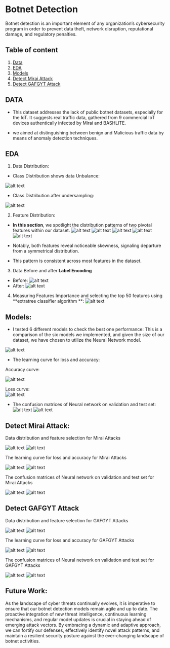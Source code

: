 # Botnet Detection

Botnet detection is an important element of any organization’s cybersecurity program in order to prevent data theft, network disruption, reputational damage, and regulatory penalties.


## Table of content
1. [Data](#Data)
2. [EDA](#EDA)
3. [Models](#Models)
4. [Detect Mirai Attack](#Detect#Mirai#Attack)
5. [Detect GAFGYT Attack](#Detect#GAFGYT#Attack)



## DATA
- This dataset addresses the lack of public botnet datasets, especially for the IoT. It suggests real traffic data, gathered from 9 commercial IoT devices authentically infected by Mirai and BASHLITE.

- we aimed at distinguishing between benign and Malicious traffic data by means of anomaly detection techniques.
## EDA
1. Data Distribution:
- Class Distribution shows data Unbalance:

![alt text](https://github.com/AhmedEssam29/Botnet_Detection/blob/main/imp/Picture1.png?raw=true)

- Class Distribution after undersampling:

![alt text](https://github.com/AhmedEssam29/Botnet_Detection/blob/main/imp/Picture2.png?raw=true)

2. Feature Distribution:
- **In this section**, we spotlight the distribution patterns of two pivotal features within our dataset.
![alt text](https://github.com/AhmedEssam29/Botnet_Detection/blob/main/imp/Picture3.png?raw=true)
![alt text](https://github.com/AhmedEssam29/Botnet_Detection/blob/main/imp/Picture4.png?raw=true)
![alt text](https://github.com/AhmedEssam29/Botnet_Detection/blob/main/imp/Picture5.png?raw=true)
![alt text](https://github.com/AhmedEssam29/Botnet_Detection/blob/main/imp/Picture6.png?raw=true)
![alt text](https://github.com/AhmedEssam29/Botnet_Detection/blob/main/imp/Picture7.png?raw=true)



- Notably, both features reveal noticeable skewness, signaling departure from a symmetrical distribution.
- This pattern is consistent across most features in the dataset.

3. Data Before and after **Label Encoding**
- Before:
![alt text](https://github.com/AhmedEssam29/Botnet_Detection/blob/main/imp/Picture8.png?raw=true)
- After:
![alt text](https://github.com/AhmedEssam29/Botnet_Detection/blob/main/imp/Picture9.png?raw=true)

4. Measuring Features Importance and selecting the top 50 features using **extratree classifier algorithm **:
![alt text](https://github.com/AhmedEssam29/Botnet_Detection/blob/main/imp/Picture10.png?raw=true)

## Models:
- I tested 6 different models to check the best one performance:
This is a comparison of the six models we implemented, and given the size of our dataset, we have chosen to utilize the Neural Network model.

![alt text](https://github.com/AhmedEssam29/Botnet_Detection/blob/main/imp/Picture11.jpg?raw=true)

- The learning curve for loss and accuracy:

Accuracy curve:

![alt text](https://github.com/AhmedEssam29/Botnet_Detection/blob/main/imp/Picture12.png?raw=true)

Loss curve:  
![alt text](https://github.com/AhmedEssam29/Botnet_Detection/blob/main/imp/Picture13.png?raw=true)

- The confusion matrices of Neural network on validation and test set:
![alt text](https://github.com/AhmedEssam29/Botnet_Detection/blob/main/imp/Picture14.png?raw=true)
![alt text](https://github.com/AhmedEssam29/Botnet_Detection/blob/main/imp/Picture15.png?raw=true)


## Detect Mirai Attack:
Data distribution and feature selection for Mirai Attacks
 
![alt text](https://github.com/AhmedEssam29/Botnet_Detection/blob/main/imp/Picture16.png?raw=true)
![alt text](https://github.com/AhmedEssam29/Botnet_Detection/blob/main/imp/Picture17.png?raw=true)


The learning curve for loss and accuracy for Mirai Attacks  

![alt text](https://github.com/AhmedEssam29/Botnet_Detection/blob/main/imp/Picture18.png?raw=true)
![alt text](https://github.com/AhmedEssam29/Botnet_Detection/blob/main/imp/Picture19.png?raw=true)


The confusion matrices of Neural network on validation and test set for Mirai Attacks

![alt text](https://github.com/AhmedEssam29/Botnet_Detection/blob/main/imp/Picture20.png?raw=true)
![alt text](https://github.com/AhmedEssam29/Botnet_Detection/blob/main/imp/Picture21.png?raw=true)

## Detect GAFGYT Attack
Data distribution and feature selection for GAFGYT Attacks
 
![alt text](https://github.com/AhmedEssam29/Botnet_Detection/blob/main/imp/Picture22.png?raw=true)
![alt text](https://github.com/AhmedEssam29/Botnet_Detection/blob/main/imp/Picture23.png?raw=true)


The learning curve for loss and accuracy for GAFGYT Attacks 
 
![alt text](https://github.com/AhmedEssam29/Botnet_Detection/blob/main/imp/Picture24.png?raw=true)
![alt text](https://github.com/AhmedEssam29/Botnet_Detection/blob/main/imp/Picture25.png?raw=true)

The confusion matrices of Neural network on validation and test set for GAFGYT Attacks

![alt text](https://github.com/AhmedEssam29/Botnet_Detection/blob/main/imp/Picture26.png?raw=true)
![alt text](https://github.com/AhmedEssam29/Botnet_Detection/blob/main/imp/Picture27.png?raw=true)

## Future Work:

As the landscape of cyber threats continually evolves, it is imperative to ensure that our botnet detection models remain agile and up to date. The proactive integration of new threat intelligence, continuous learning mechanisms, and regular model updates is crucial in staying ahead of emerging attack vectors. By embracing a dynamic and adaptive approach, we can fortify our defenses, effectively identify novel attack patterns, and maintain a resilient security posture against the ever-changing landscape of botnet activities.



